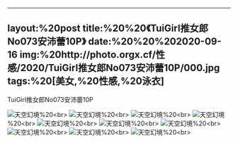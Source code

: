﻿---
layout:%20post
title:%20%20《TuiGirl推女郎No073安沛蕾10P》
date:%20%20%202020-09-16
img:%20http://photo.orgx.cf/性感/2020/TuiGirl推女郎No073安沛蕾10P/000.jpg
tags:%20[美女,%20性感,%20泳衣]
---

TuiGirl推女郎No073安沛蕾10P



![天空幻境](http://photo.orgx.cf/性感/2020/TuiGirl推女郎No073安沛蕾10P/001.jpg%20''天空幻境'')%20<br>
![天空幻境](http://photo.orgx.cf/性感/2020/TuiGirl推女郎No073安沛蕾10P/002.jpg%20''天空幻境'')%20<br>
![天空幻境](http://photo.orgx.cf/性感/2020/TuiGirl推女郎No073安沛蕾10P/003.jpg%20''天空幻境'')%20<br>
![天空幻境](http://photo.orgx.cf/性感/2020/TuiGirl推女郎No073安沛蕾10P/004.jpg%20''天空幻境'')%20<br>
![天空幻境](http://photo.orgx.cf/性感/2020/TuiGirl推女郎No073安沛蕾10P/005.jpg%20''天空幻境'')%20<br>
![天空幻境](http://photo.orgx.cf/性感/2020/TuiGirl推女郎No073安沛蕾10P/006.jpg%20''天空幻境'')%20<br>
![天空幻境](http://photo.orgx.cf/性感/2020/TuiGirl推女郎No073安沛蕾10P/007.jpg%20''天空幻境'')%20<br>
![天空幻境](http://photo.orgx.cf/性感/2020/TuiGirl推女郎No073安沛蕾10P/008.jpg%20''天空幻境'')%20<br>
![天空幻境](http://photo.orgx.cf/性感/2020/TuiGirl推女郎No073安沛蕾10P/009.jpg%20''天空幻境'')%20<br>
![天空幻境](http://photo.orgx.cf/性感/2020/TuiGirl推女郎No073安沛蕾10P/010.jpg%20''天空幻境'')%20<br>
